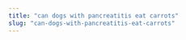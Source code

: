 ```yaml
---
title: "can dogs with pancreatitis eat carrots"
slug: "can-dogs-with-pancreatitis-eat-carrots"
---
```


